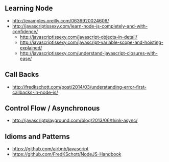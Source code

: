 

Learning Node
-------------

- http://examples.oreilly.com/0636920024606/
- http://javascriptissexy.com/learn-node-js-completely-and-with-confidence/
  - http://javascriptissexy.com/javascript-objects-in-detail/
  - http://javascriptissexy.com/javascript-variable-scope-and-hoisting-explained/
  - http://javascriptissexy.com/understand-javascript-closures-with-ease/


Call Backs
----------

- http://fredkschott.com/post/2014/03/understanding-error-first-callbacks-in-node-js/

Control Flow / Asynchronous
---------------------------

- http://javascriptplayground.com/blog/2013/06/think-async/

Idioms and Patterns
-------------------

- https://github.com/airbnb/javascript
- https://github.com/FredKSchott/NodeJS-Handbook


